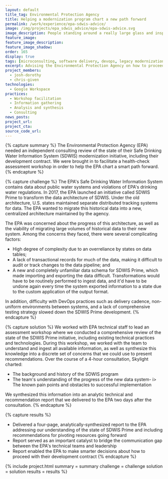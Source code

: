 ```yaml
---
layout: default
title_tag: Environmental Protection Agency
title: Helping a modernization program chart a new path forward
permalink: /work/experience/epa-sdwis-advice/
image: /img/projects/epa_sdwis_advice/epa-sdwis-advice.svg
image_description: People standing around a really large glass and inspecting it.
feature_image:
feature_image_description:
feature_image_shadow:
order: 165
display: true
tags: [microconsulting, software delivery, devops, legacy modernization, procurement, environment, josh dorothy, chris given]
excerpt: Advising the Environmental Protection Agency on how to proceed with an ailing system modernization effort.
project_members:
  - josh-dorothy
  - chris-given
technologies:
  - Google Workspace
practices:
  - Workshop facilitation
  - Information gathering
  - Analysis and synthesis
  - Consulting
news_posts:
project_url:
project_cta:
source_code_url:
---
```


{% capture summary %}
The Environmental Protection Agency (EPA) needed an independent consulting
review of the state of their Safe Drinking Water Information System (SDWIS)
modernization initiative, including their development contract. We were brought
in to facilitate a health-check assessment workshop in order to help the EPA
chart a smart path forward.
{% endcapture %}

{% capture challenge %}
The EPA's Safe Drinking Water Information System contains data about
public water systems and violations of EPA's drinking water regulations.
In 2017, the EPA launched an initiative called SDWIS Prime to transform
the data architecture of SDWIS. Under the old architecture,
U.S. states maintained separate distributed tracking systems for data.
The EPA wanted to migrate this historical data into a new, centralized
architecture maintained by the agency.

The EPA was concerned about the progress of this architecture, as well as
the viability of migrating large volumes of historical data to their new
system. Among the concerns they faced, there were several complicating factors:

- High degree of complexity due to an overreliance by states on data tables;
- A lack of transactional records for much of the data, making it difficult to
audit or track changes to the data pipeline; and
- A new and completely unfamiliar data schema for SDWIS Prime, which made
importing and exporting the data difficult. Transformations would have
to be routinely performed to ingest data, and it'd have to be undone
again every time the system exported information to a state due to the
custom application of the output format.

In addition, difficulty with DevOps practices such as delivery cadence,
non-uniform environments between systems, and a lack of comprehensive
testing strategy slowed down the SDWIS Prime development.
{% endcapture %}

{% capture solution %}
We worked with EPA technical staff to lead an assessment workshop where
we conducted a comprehensive review of the state of the SDWIS Prime initiative,
including existing technical practices and technologies.
During this workshop, we worked with the team to understand and ingest all available
information, as well as synthesize this knowledge into a discrete set of concerns
that we could use to present recommendations. Over the course of a 4-hour
consultation, Skylight charted:

- The background and history of the SDWIS program
- The team's understanding of the progress of the new data system- i>
The known pain points and obstacles to successful implementation

We synthesized this information into an analytic technical and recommendation
report that we delivered to the EPA two days after the consultation.
{% endcapture %}

{% capture results %}
- Delivered a four-page, analytically-synthesized report to the EPA addressing
our understanding of the state of SDWIS Prime and including recommendations
for pivoting resources going forward
- Report served as an important catalyst to bridge the communication gap
between the EPA's technical teams and leadership
- Report enabled the EPA to make smarter decisions about how to proceed with their
development contract
{% endcapture %}

{% include project.html
  summary = summary
  challenge = challenge
  solution = solution
  results = results
%}
